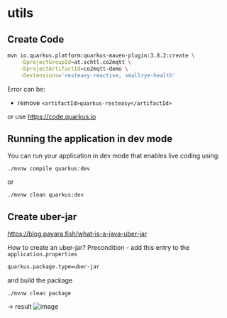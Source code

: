 # utils

## Create Code
```bash
mvn io.quarkus.platform:quarkus-maven-plugin:3.8.2:create \
    -DprojectGroupId=at.schtl.co2mqtt \
    -DprojectArtifactId=co2mqtt-demo \
    -Dextensions='resteasy-reactive, smallrye-health'
```

Error can be:

* remove `<artifactId>quarkus-resteasy</artifactId>`

or use https://code.quarkus.io

## Running the application in dev mode

You can run your application in dev mode that enables live coding using:
```shell script
./mvnw compile quarkus:dev
```
or 

```shell script
./mvnw clean quarkus:dev
```

## Create uber-jar

https://blog.payara.fish/what-is-a-java-uber-jar

How to create an uber-jar?
Precondition - add this entry to the `application.properties`
```bash
quarkus.package.type=uber-jar
```
and build the package

```
./mvnw clean package
```

-> result
![image](https://github.com/CO2-HTBLA-Kaindorf/utils/assets/16894982/62bc2652-da70-4538-9781-b70f1f0828bd)

